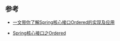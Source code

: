 


## 参考

- [一文带你了解Spring核心接口Ordered的实现及应用](https://juejin.im/post/6844904180214136846)

- [Spring核心接口之Ordered](https://segmentfault.com/a/1190000012455485)